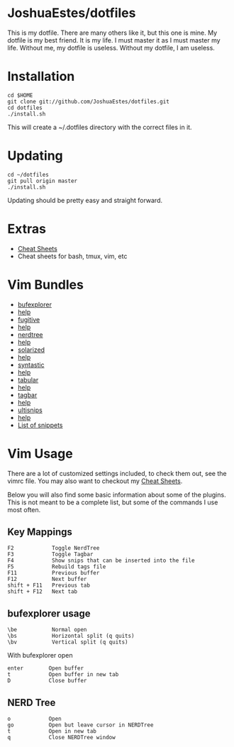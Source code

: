 JoshuaEstes/dotfiles
====================

This is my dotfile. There are many others like it, but this one is mine. My
dotfile is my best friend. It is my life. I must master it as I must master
my life. Without me, my dotfile is useless. Without my dotfile, I am useless.

# Installation

    cd $HOME
    git clone git://github.com/JoshuaEstes/dotfiles.git
    cd dotfiles
    ./install.sh
    
This will create a ~/.dotfiles directory with the correct files in it.

# Updating

    cd ~/dotfiles
    git pull origin master
    ./install.sh

Updating should be pretty easy and straight forward.

# Extras

* [Cheat Sheets](https://gist.github.com/2627607)
 * Cheat sheets for bash, tmux, vim, etc

# Vim Bundles

* [bufexplorer](https://github.com/vim-scripts/bufexplorer.zip)
 * [help](https://raw.github.com/vim-scripts/bufexplorer.zip/master/doc/bufexplorer.txt)
* [fugitive](https://github.com/tpope/vim-fugitive)
 * [help](https://raw.github.com/tpope/vim-fugitive/master/doc/fugitive.txt)
* [nerdtree](https://github.com/scrooloose/nerdtree)
 * [help](https://raw.github.com/scrooloose/nerdtree/master/doc/NERD_tree.txt)
* [solarized](https://github.com/altercation/vim-colors-solarized)
 * [help](https://raw.github.com/altercation/vim-colors-solarized/master/doc/solarized.txt)
* [syntastic](https://github.com/scrooloose/syntastic)
 * [help](https://raw.github.com/scrooloose/syntastic/master/doc/syntastic.txt)
* [tabular](https://github.com/godlygeek/tabular)
 * [help](https://raw.github.com/godlygeek/tabular/master/doc/Tabular.txt)
* [tagbar](https://github.com/majutsushi/tagbar)
 * [help](https://raw.github.com/majutsushi/tagbar/master/doc/tagbar.txt)
* [ultisnips](https://github.com/SirVer/ultisnips)
 * [help](https://raw.github.com/SirVer/ultisnips/master/doc/UltiSnips.txt)
 * [List of snippets](https://github.com/SirVer/ultisnips/tree/master/UltiSnips)

# Vim Usage

There are a lot of customized settings included, to check them out, see the vimrc
file. You may also want to checkout my [Cheat Sheets](https://gist.github.com/2627607).

Below you will also find some basic information about some of the plugins. This is
not meant to be a complete list, but some of the commands I use most often.

## Key Mappings

    F2            Toggle NerdTree
    F3            Toggle Tagbar
    F4            Show snips that can be inserted into the file
    F5            Rebuild tags file
    F11           Previous buffer
    F12           Next buffer
    shift + F11   Previous tab
    shift + F12   Next tab

## bufexplorer usage

    \be           Normal open
    \bs           Horizontal split (q quits)
    \bv           Vertical split (q quits)

With bufexplorer open

    enter        Open buffer
    t            Open buffer in new tab
    D            Close buffer

## NERD Tree

    o            Open
    go           Open but leave cursor in NERDTree
    t            Open in new tab
    q            Close NERDTree window
